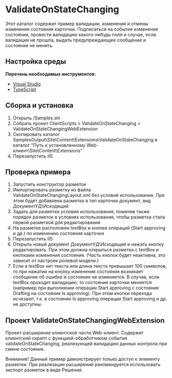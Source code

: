 # ValidateOnStateChanging

Этот каталог содержит пример валидации, изменения и отмены изменения состояния карточки.
Подписаться на событие изменения состояния, провести валидацию какого-нибудь поля и случае, если валидация не прошла, 
выдать предупреждающее сообщение и состояние не менять.

## Настройка среды

**Перечень необходимых инструментов:** 
* [Visual Studio](https://www.visualstudio.com)
* [TypeScript](https://www.typescriptlang.org)

## Сборка и установка

1. Открыть /Samples.sln
2. Собрать проект ClientScripts > ValidateOnStateChanging > ValidateOnStateChangingWebExtension
3. Скопировать каталог SamplesOutput\Site\Content\Extensions\ValidateOnStateChanging в каталог "Путь к установленному Web-клиент\Site\Content\Extensions"
4. Перезапустить IIS

## Проверка примера

1. Запустить конструктор разметок
2. Импортировать разметку из файла ValidateOnStateChangingLayout.xml без условий использования. При этом будет добавлена разметка в тип карточки документ, вид ДокументУД\Исходящий
3. Задать для разметки условия использования, поменяв также порядок разметок в условиях использования, чтобы разметка стала первой разметкой для редактирования 
4. На разметке расположен textBox и кнопки операций (Start approving и др.) по изменению состояния карточки
5. Перезапустить IIS
6. Открыть новый документ ДокументУД\Исходящий и нажать кнопку редактировать. При этом должна открыться разметка с textBox и кнопками изменения состояния. 
(Часть кнопок будет неактивна, это зависит от настроек ролевой модели.)
7. Если в textBox нет текста или длина текста превышает 100 символов, то при нажатии на кнопку изменения состояния возникает сообщение об ошибке и состояние не изменяется.
В случае, если textBox проходит валидацию, то состояние карточки меняется (например при выполнении операции Start approving с состояния Drafting на состояние Is approving). 
При этом  кнопки перехода исчезают, т.к. в состоянии Is approving операции Start approving и др. не доступны.

## Проект ValidateOnStateChangingWebExtension

Проект-расширение клиентской части Web-клиент. Содержит клиентский скрипт c функцией-обработчиком события validateOnStateChanging, реализующей валидацию данных контрола
 при смене состояния.

Внимание! Данный пример демонстрирует только доступ к элементу разметки. 
При реализации расширений рекомендуется использовать экспорт разметок в виде Решения.
